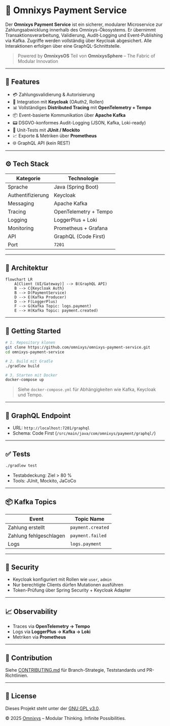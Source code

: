 # 💸 Omnixys Payment Service

Der **Omnixys Payment Service** ist ein sicherer, modularer Microservice zur Zahlungsabwicklung innerhalb des Omnixys-Ökosystems. Er übernimmt Transaktionsverarbeitung, Validierung, Audit-Logging und Event-Publishing via Kafka. Zugriffe werden vollständig über Keycloak abgesichert. Alle Interaktionen erfolgen über eine GraphQL-Schnittstelle.

> Powered by **OmnixysOS**
> Teil von **OmnixysSphere** – The Fabric of Modular Innovation

---

## 🧠 Features

* 💳 Zahlungsvalidierung & Autorisierung
* 🔐 Integration mit **Keycloak** (OAuth2, Rollen)
* 📊 Vollständiges **Distributed Tracing** mit **OpenTelemetry + Tempo**
* 📦 Event-basierte Kommunikation über **Apache Kafka**
* 📟 DSGVO-konformes Audit-Logging (JSON, Kafka, Loki-ready)
* 🧪 Unit-Tests mit **JUnit / Mockito**
* 📈 Exporte & Metriken über **Prometheus**
* 🌐 GraphQL API (kein REST)

---

## ⚙️ Tech Stack

| Kategorie         | Technologie           |
| ----------------- | --------------------- |
| Sprache           | Java (Spring Boot)    |
| Authentifizierung | Keycloak              |
| Messaging         | Apache Kafka          |
| Tracing           | OpenTelemetry + Tempo |
| Logging           | LoggerPlus + Loki     |
| Monitoring        | Prometheus + Grafana  |
| API               | GraphQL (Code First)  |
| Port              | `7201`                |

---

## 📀 Architektur

```mermaid
flowchart LR
    A[Client (UI/Gateway)] --> B(GraphQL API)
    B --> C{Keycloak Auth}
    B --> D(PaymentService)
    D --> E(Kafka Producer)
    D --> F(LoggerPlus)
    F --> G(Kafka Topic: logs.payment)
    E --> H(Kafka Topic: payment.created)
```

---

## 🚀 Getting Started

```bash
# 1. Repository klonen
git clone https://github.com/omnixys/omnixys-payment-service.git
cd omnixys-payment-service

# 2. Build mit Gradle
./gradlew build

# 3. Starten mit Docker
docker-compose up
```

> Siehe `docker-compose.yml` für Abhängigkeiten wie Kafka, Keycloak und Tempo.

---

## 📌 GraphQL Endpoint

* URL: `http://localhost:7201/graphql`
* Schema: Code First (`/src/main/java/com/omnixys/payment/graphql/`)

---

## ✅ Tests

```bash
./gradlew test
```

* Testabdeckung: Ziel > 80 %
* Tools: JUnit, Mockito, JaCoCo

---

## 📦 Kafka Topics

| Event                  | Topic Name        |
| ---------------------- | ----------------- |
| Zahlung erstellt       | `payment.created` |
| Zahlung fehlgeschlagen | `payment.failed`  |
| Logs                   | `logs.payment`    |

---

## 🔐 Security

* Keycloak konfiguriert mit Rollen wie `user`, `admin`
* Nur berechtigte Clients dürfen Mutationen ausführen
* Token-Prüfung über Spring Security + Keycloak Adapter

---

## 📈 Observability

* Traces via **OpenTelemetry → Tempo**
* Logs via **LoggerPlus → Kafka → Loki**
* Metriken via **Prometheus**

---

## 🤝 Contribution

Siehe [CONTRIBUTING.md](../CONTRIBUTING.md) für Branch-Strategie, Teststandards und PR-Richtlinien.

---

## 📄 License

Dieses Projekt steht unter der [GNU GPL v3.0](./LICENSE).

© 2025 [Omnixys](https://omnixys.com) – Modular Thinking. Infinite Possibilities.
